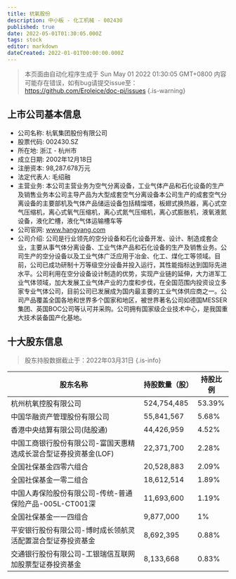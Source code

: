 ```yaml
---
title: 杭氧股份
description: 中小板 - 化工机械 - 002430
published: true
date: 2022-05-01T01:30:05.000Z
tags: stock
editor: markdown
dateCreated: 2022-01-01T00:00:00.000Z
---
```


> 本页面由自动化程序生成于 Sun May 01 2022 01:30:05 GMT+0800
> 内容可能存在错误，如有bug请提交issue至：https://github.com/Eroleice/doc-pi/issues
{.is-warning}

## 上市公司基本信息
- 公司名称: 杭氧集团股份有限公司
- 股票代码: 002430.SZ
- 所在地: 浙江 - 杭州市
- 成立日期: 2002年12月18日
- 注册资本: 98,287.678万元
- 法定代表人: 毛绍融
- 主营业务: 本公司主营业务为空气分离设备，工业气体产品和石化设备的生产及销售业务本公司主导产品为大型成套空气分离设备本公司生产的成套空气分离设备的主要部机及气体产品储运设备包括精馏塔，板翅式换热器，离心式空气压缩机，离心式氧气压缩机，离心式氮气压缩机，离心式膨胀机，液氧液氮设备，液化贮槽，液化气体运输槽车等
- 公司官网: www.hangyang.com
- 公司介绍: 公司是行业领先的空分设备和石化设备开发、设计、制造成套企业，主要从事气体分离设备、工业气体产品和石化设备的生产及销售业务。公司生产的空分设备以及工业气体广泛应用于冶金、化工、煤化工等领域。目前，公司已成功研制十万等级空分设备并投入运行，其性能指标达到国际先进水平。公司利用在空分设备设计制造的优势，实现产业链的延伸，大力进军工业气体领域，加大发展工业气体产业的力度和步伐，在全国范围内投资设立多家专业气体公司，目前公司已发展成为国内最主要的工业气体供应商之一。公司产品覆盖全国各地和世界多个国家和地区，被世界著名公司如德国MESSER集团、英国BOC公司等认可并采购。公司拥有国家级企业技术中心，是我国重大技术装备国产化基地。


## 十大股东信息
> 股东持股数据截止于：2022年03月31日
{.is-info}

| 股东名称 | 持股数量（股） | 持股比例 |
| --- | --- | --- |
| 杭州杭氧控股有限公司 | 524,754,485 | 53.39% |
| 中国华融资产管理股份有限公司 | 55,841,567 | 5.68% |
| 香港中央结算有限公司(陆股通) | 44,426,959 | 4.52% |
| 中国工商银行股份有限公司-富国天惠精选成长混合型证券投资基金(LOF) | 22,371,700 | 2.28% |
| 全国社保基金四零六组合 | 20,528,883 | 2.09% |
| 全国社保基金一零二组合 | 18,612,514 | 1.89% |
| 中国人寿保险股份有限公司-传统-普通保险产品-005L-CT001深 | 11,693,600 | 1.19% |
| 全国社保基金一一四组合 | 9,877,000 | 1% |
| 平安银行股份有限公司-博时成长领航灵活配置混合型证券投资基金 | 8,692,395 | 0.88% |
| 交通银行股份有限公司-工银瑞信互联网加股票型证券投资基金 | 8,133,668 | 0.83% |




